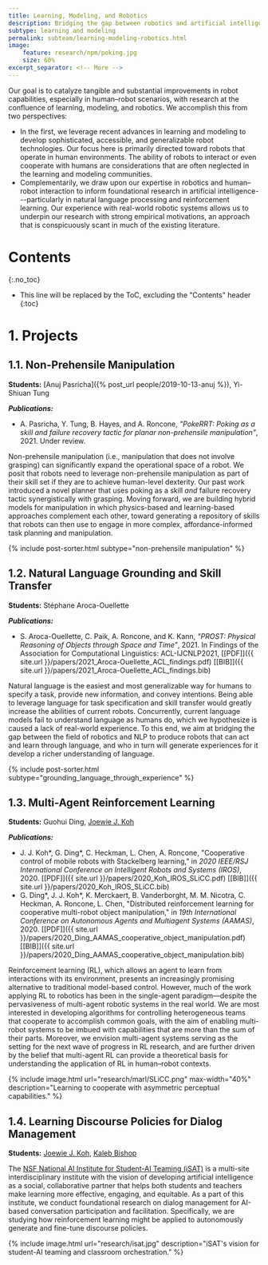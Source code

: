 ```yaml
---
title: Learning, Modeling, and Robotics
description: Bridging the gap between robotics and artificial intelligence
subtype: learning and modeling
permalink: subteam/learning-modeling-robotics.html
image:
    feature: research/npm/poking.jpg
    size: 60%
excerpt_separator: <!-- More -->
---
```


Our goal is to catalyze tangible and substantial improvements in robot capabilities, especially in human–robot scenarios, with research at the confluence of learning, modeling, and robotics.
We accomplish this from two perspectives:

 * In the first, we leverage recent advances in learning and modeling to develop sophisticated, accessible, and generalizable robot technologies.
 Our focus here is primarily directed toward robots that operate in human environments. The ability of robots to interact or even cooperate with humans are considerations that are often neglected in the learning and modeling communities.
 * Complementarily, we draw upon our expertise in robotics and human–robot interaction to inform foundational research in artificial intelligence---particularly in natural language processing and reinforcement learning.
 Our experience with real-world robotic systems allows us to underpin our research with strong empirical motivations, an approach that is conspicuously scant in much of the existing literature.

<!-- More -->

# Contents
{:.no_toc}

* This line will be replaced by the ToC, excluding the "Contents" header
{:toc}

# 1. Projects

## 1.1. Non-Prehensile Manipulation

**Students:** [Anuj Pasricha]({% post_url people/2019-10-13-anuj %}), Yi-Shiuan Tung

**_Publications:_**
 - A. Pasricha, Y. Tung, B. Hayes, and A. Roncone, _"PokeRRT: Poking as a skill and failure recovery tactic for planar non-prehensile manipulation"_, 2021. Under review.

Non-prehensile manipulation (i.e., manipulation that does not involve grasping) can significantly expand the operational space of a robot.
We posit that robots need to leverage non-prehensile manipulation as part of their skill set if they are to achieve human-level dexterity.
Our past work introduced a novel planner that uses poking as a skill _and_ failure recovery tactic synergistically with grasping.
Moving forward, we are building hybrid models for manipulation in which physics-based and learning-based approaches complement each other, toward generating a repository of skills that robots can then use to engage in more complex, affordance-informed task planning and manipulation.

<!-- {% include image.html url="research/npm/poking.jpg" max-width="40%" description="Expanding operational space by leveraging non-prehensile manipulation." %} -->

<div class="row">
    {% include post-sorter.html subtype="non-prehensile manipulation" %}
</div>

## 1.2. Natural Language Grounding and Skill Transfer

**Students:** Stéphane Aroca-Ouellette  
  
**_Publications:_**  
 - S. Aroca-Ouellette, C. Paik, A. Roncone, and K. Kann, _"PROST: Physical Reasoning of Objects through Space and Time"_, 2021. In Findings of the Association for  Computational Linguistics: ACL-IJCNLP2021, [[PDF]]({{ site.url }}/papers/2021_Aroca-Ouellette_ACL_findings.pdf) [[BIB]]({{ site.url }}/papers/2021_Aroca-Ouellette_ACL_findings.bib)

Natural language is the easiest and most generalizable way for humans to specify a task, provide new information, and convey intentions. Being able to leverage language for task specification and skill transfer would greatly increase the abilities of current robots.
Concurrently, current language models fail to understand language as humans do, which we hypothesize is caused a lack of real-world experience.
To this end, we aim at bridging the gap between the field of robotics and NLP to produce robots that can act and learn through language, and who in turn will generate experiences for it develop a richer understanding of language.

<div class="row">
    {% include post-sorter.html subtype="grounding_language_through_experience" %}
</div>


## 1.3. Multi-Agent Reinforcement Learning

**Students:** Guohui Ding, [Joewie J. Koh](https://joewiekoh.com)

**_Publications:_**
 - J. J. Koh*, G. Ding*, C. Heckman, L. Chen, A. Roncone, "Cooperative control of mobile robots with Stackelberg learning," in _2020 IEEE/RSJ International Conference on Intelligent Robots and Systems (IROS)_, 2020. [[PDF]]({{ site.url }}/papers/2020_Koh_IROS_SLiCC.pdf) [[BIB]]({{ site.url }}/papers/2020_Koh_IROS_SLiCC.bib)
 - G. Ding*, J. J. Koh*, K. Merckaert, B. Vanderborght, M. M. Nicotra, C. Heckman, A. Roncone, L. Chen, "Distributed reinforcement learning for cooperative multi-robot object manipulation," in _19th International Conference on Autonomous Agents and Multiagent Systems (AAMAS)_, 2020. [[PDF]]({{ site.url }}/papers/2020_Ding_AAMAS_cooperative_object_manipulation.pdf) [[BIB]]({{ site.url }}/papers/2020_Ding_AAMAS_cooperative_object_manipulation.bib)

Reinforcement learning (RL), which allows an agent to learn from interactions with its environment, presents an increasingly promising alternative to traditional model-based control.
However, much of the work applying RL to robotics has been in the single-agent paradigm—despite the pervasiveness of multi-agent robotic systems in the real world.
We are most interested in developing algorithms for controlling heterogeneous teams that cooperate to accomplish common goals, with the aim of enabling multi-robot systems to be imbued with capabilities that are more than the sum of their parts.
Moreover, we envision multi-agent systems serving as the setting for the next wave of progress in RL research, and are further driven by the belief that multi-agent RL can provide a theoretical basis for understanding the application of RL in human–robot contexts.

{% include image.html url="research/marl/SLiCC.png" max-width="40%" description="Learning to cooperate with asymmetric perceptual capabilities." %}

## 1.4. Learning Discourse Policies for Dialog Management

**Students:** [Joewie J. Koh](https://joewiekoh.com), [Kaleb Bishop](https://kalebishop.github.io/)

The [NSF National AI Institute for Student-AI Teaming (iSAT)](https://www.colorado.edu/research/ai-institute/) is a multi-site interdisciplinary institute with the vision of developing artificial intelligence as a social, collaborative partner that helps both students and teachers make learning more effective, engaging, and equitable.
As a part of this institute, we conduct foundational research on dialog management for AI-based conversation participation and facilitation.
Specifically, we are studying how reinforcement learning might be applied to autonomously generate and fine-tune discourse policies.

{% include image.html url="research/isat.jpg" description="iSAT's vision for student-AI teaming and classroom orchestration." %}
